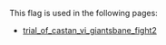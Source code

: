 This flag is used in the following pages:
 - [trial_of_castan_vi_giantsbane_fight2](../events/trial_of_castan_vi_giantsbane_fight2.md)
